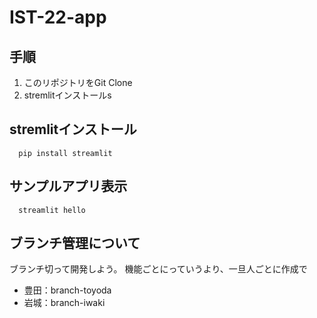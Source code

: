 # IST-22-app

## 手順
1. このリポジトリをGit Clone
2. stremlitインストールs

## stremlitインストール
```
  pip install streamlit
```

## サンプルアプリ表示
```
  streamlit hello
```

## ブランチ管理について
ブランチ切って開発しよう。
機能ごとにっていうより、一旦人ごとに作成で

- 豊田：branch-toyoda
- 岩城：branch-iwaki